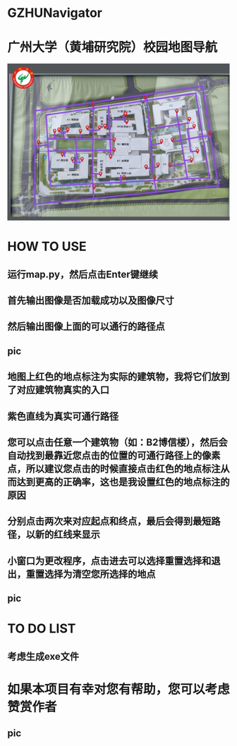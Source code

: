 # GZHUNavigator
# 广州大学（黄埔研究院）校园地图导航
![地图](https://github.com/hack3r0pium/GZHUNavigator/blob/master/map.png)
# HOW TO USE
## 运行map.py，然后点击Enter键继续
## 首先输出图像是否加载成功以及图像尺寸
## 然后输出图像上面的可以通行的路径点
## pic
## 地图上红色的地点标注为实际的建筑物，我将它们放到了对应建筑物真实的入口
## 紫色直线为真实可通行路径
## 您可以点击任意一个建筑物（如：B2博信楼），然后会自动找到最靠近您点击的位置的可通行路径上的像素点，所以建议您点击的时候直接点击红色的地点标注从而达到更高的正确率，这也是我设置红色的地点标注的原因
## 分别点击两次来对应起点和终点，最后会得到最短路径，以新的红线来显示
## 小窗口为更改程序，点击进去可以选择重置选择和退出，重置选择为清空您所选择的地点
## pic
# TO DO LIST
## 考虑生成exe文件
# 如果本项目有幸对您有帮助，您可以考虑赞赏作者
## pic
